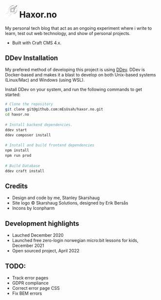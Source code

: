 
# [<img src="web/resources/svg/haxor-logo-only-black.svg" width="40" style="display:inline-block"/>](web/resources/svg/haxor-logo-only-black.svg) Haxor.no #
My personal tech blog that act as an ongoing experiment where i write to learn, test out web technology, and show of personal projects.

- Built with Craft CMS 4.x.

## DDev Installation
My prefered method of developing this project is using [DDev](https://ddev.com/). DDev is Docker-based and makes it a blast to develop on both Unix-based systems (Linux/Mac) and Windows (using WSL).

Install DDev on your system, and run the following commands to get started:

```bash
# Clone the repository
git clone git@github.com:mEsUsah/haxor.no.git
cd haxor.no

# Install backend dependencies.
ddev start
ddev composer install

# Install and build frontend dependencies
npm install
npm run prod

# Build Database
ddev craft install
```

## Credits
- Design and code by me, Stanley Skarshaug <br>
- Site logo © Skarshaug Solutions, designed by Erik Bersås <br>
- Incons by Iconpharm

## Development highlights
- Lauched December 2020
- Launched free zero-login norwegian micro:bit lessons for kids, December 2021
- Open sourced project, April 2022

## TODO:
- Track error pages
- GDPR compliance
- Correct error page CSS
- Fix BEM errors